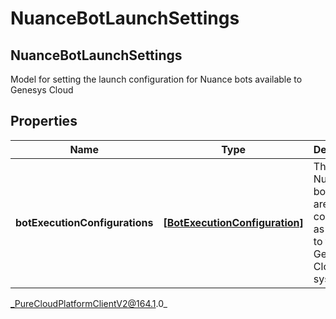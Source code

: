 # NuanceBotLaunchSettings

## NuanceBotLaunchSettings
Model for setting the launch configuration for Nuance bots available to Genesys Cloud

## Properties

|Name | Type | Description | Notes|
|------------ | ------------- | ------------- | -------------|
| **botExecutionConfigurations** | [**[BotExecutionConfiguration]**]([BotExecutionConfiguration]) | The list of Nuance bots that are configured as available to the Genesys Cloud system | |



_PureCloudPlatformClientV2@164.1.0_
